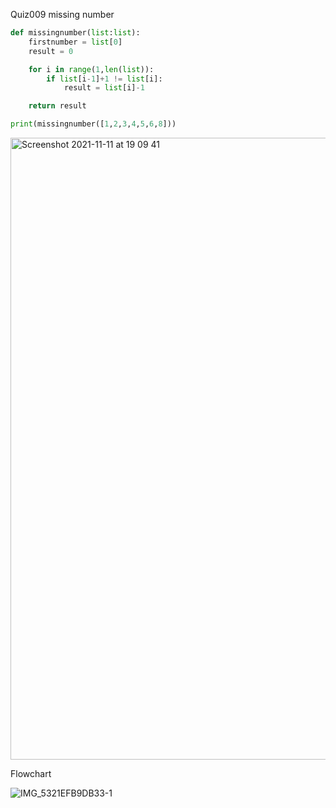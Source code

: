Quiz009
missing number

```py
def missingnumber(list:list):
    firstnumber = list[0]
    result = 0

    for i in range(1,len(list)):
        if list[i-1]+1 != list[i]:
            result = list[i]-1

    return result

print(missingnumber([1,2,3,4,5,6,8]))

```
<img width="995" alt="Screenshot 2021-11-11 at 19 09 41" src="https://user-images.githubusercontent.com/89366347/141279725-e4b3a34f-72ce-4ce1-b678-3d367c3d6703.png">

Flowchart

![IMG_5321EFB9DB33-1](https://user-images.githubusercontent.com/89366347/141288227-bf3e4590-e5b2-472e-9750-3b68a2eb28e7.jpeg)
